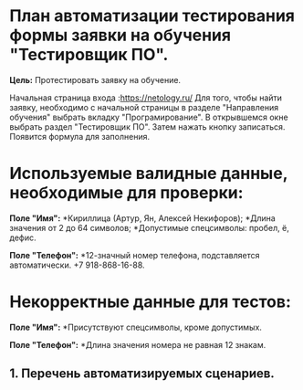 # План автоматизации тестирования формы заявки на обучения "Тестировщик ПО".
**Цель:** Протестировать заявку на обучение.

Начальная страница входа :https://netology.ru/
Для того, чтобы найти заявку, необходимо с начальной страницы в разделе "Направления обучения" выбрать вкладку "Програмирование". В открывшемся окне выбрать раздел "Тестировщик ПО". Затем нажать кнопку записаться. Появится формула для заполнения.

# Используемые валидные данные, необходимые для проверки:
**Поле "Имя":**
    *Кириллица (Артур, Ян, Алексей Некифоров);
    *Длина значения от 2 до 64 символов;
    *Допустимые спецсимволы: пробел, ё, дефис.
    
**Поле "Телефон":**
    *12-значный номер телефона, подставляется автоматически. +7 918-868-16-88.
    
# Некорректные данные для тестов:
**Поле "Имя":**
    *Присутствуют спецсимволы, кроме допустимых.

**Поле "Телефон":**
    *Длина значения номера не равная 12 знакам.

## 1. Перечень автоматизируемых сценариев.

